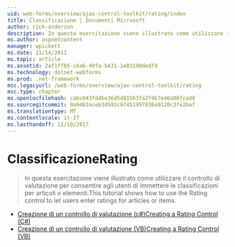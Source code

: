 ```yaml
---
uid: web-forms/overview/ajax-control-toolkit/rating/index
title: Classificazione | Documenti Microsoft
author: rick-anderson
description: In questa esercitazione viene illustrato come utilizzare il controllo di valutazione per consentire agli utenti di immettere le classificazioni per articoli o elementi.
ms.author: aspnetcontent
manager: wpickett
ms.date: 11/14/2011
ms.topic: article
ms.assetid: 2af1ffb5-c6a6-40fa-b431-1e03190dedfd
ms.technology: dotnet-webforms
ms.prod: .net-framework
msc.legacyurl: /web-forms/overview/ajax-control-toolkit/rating
msc.type: chapter
ms.openlocfilehash: cabc043fd4be36d5d81563fa2f4b7e46a08fcad8
ms.sourcegitcommit: 9a9483aceb34591c97451997036a9120c3fe2baf
ms.translationtype: MT
ms.contentlocale: it-IT
ms.lasthandoff: 11/10/2017
---
```

<a name="rating"></a><span data-ttu-id="38bb6-103">Classificazione</span><span class="sxs-lookup"><span data-stu-id="38bb6-103">Rating</span></span>
====================
> <span data-ttu-id="38bb6-104">In questa esercitazione viene illustrato come utilizzare il controllo di valutazione per consentire agli utenti di immettere le classificazioni per articoli o elementi.</span><span class="sxs-lookup"><span data-stu-id="38bb6-104">This tutorial shows how to use the Rating control to let users enter ratings for articles or items.</span></span>


- [<span data-ttu-id="38bb6-105">Creazione di un controllo di valutazione (c#)</span><span class="sxs-lookup"><span data-stu-id="38bb6-105">Creating a Rating Control (C#)</span></span>](creating-a-rating-control-cs.md)
- [<span data-ttu-id="38bb6-106">Creazione di un controllo di valutazione (VB)</span><span class="sxs-lookup"><span data-stu-id="38bb6-106">Creating a Rating Control (VB)</span></span>](creating-a-rating-control-vb.md)
